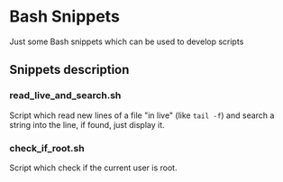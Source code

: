 # Bash Snippets

Just some Bash snippets which can be used to develop scripts

## Snippets description

### read_live_and_search.sh

Script which read new lines of a file "in live" (like `tail -f`) and search a string into the line, if found, just display it.

### check_if_root.sh

Script which check if the current user is root.
